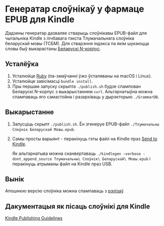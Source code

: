 # Генератар слоўнікаў у фармаце EPUB для Kindle

Дадзены генератар дазваляе стварыць слоўнікавы EPUB-файл для чытальніка Kindle з лічбавага тэкста Тлумачальнага слоўніка беларускай мовы (ТСБМ). Для стварэння індэкса па якім шукаюцца словы быў выкарастаны [Беларускі N-корпус](https://bnkorpus.info/).

## Усталёўка

1. Усталюйце [Ruby](https://www.ruby-lang.org/en/downloads/) (па-змаўчанні ўжо ўсталяваны на macOS і Linux).
2. Усталюйце завісімасці `bundle install`.
3. Пры першам запуску скрыпта `./publish.sh` будзе спампован Беларускі N-корпус з выкарыстаннем `curl`. Альтэрнатыўна можна спампаваць яго самастойна і разархіваць у дырэкторыю `./GrammarDB`.

## Выкарыстанне

1. Запусціць скрыпт `./publish.sh`. Ён згенеруе EPUB-файл `./Тлумачальны Слоўнік Беларускай Мовы.epub`.
2. Самы просты варыянт - перакінуць гэты файл на Kindle праз [Send to Kindle](https://www.amazon.com.au/sendtokindle).

   Як альтэрнатыва можна сканвертаваць `./kindlegen –verbose -dont_append_source Тлумачальны\ Слоўнік\ Беларускай\ Мовы.epub` і перакінуць атрыманы файл на Kindle праз USB.

## Вынік

Апошнюю версію слоўніка можна спампаваць з [рэлізаў](https://github.com/belspectre/kindle_slounik/releases)

## Дакументацыя як пісаць слоўнікі для Kindle

[Kindle Publishing Guidelines](https://kindlegen.s3.amazonaws.com/AmazonKindlePublishingGuidelines.pdf)
